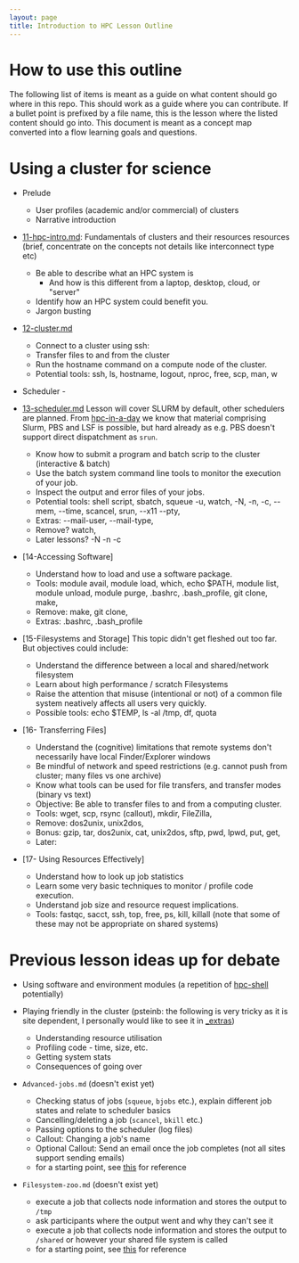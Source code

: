 ```yaml
---
layout: page
title: Introduction to HPC Lesson Outline
---
```


# How to use this outline

The following list of items is meant as a guide on what content should go where in this repo. This should work as a guide where you can contribute. If a bullet point is prefixed by a file name, this is the lesson where the listed content should go into. This document is meant as a concept map converted into a flow learning goals and questions.

# Using a cluster for science

* Prelude
    * User profiles (academic and/or commercial) of clusters
    * Narrative introduction

* [11-hpc-intro.md](_episodes/11-hpc-intro.md): Fundamentals of clusters and their resources resources (brief, concentrate on the concepts not details like interconnect type etc)
    * Be able to describe what an HPC system is
        * And how is this different from a laptop, desktop, cloud, or "server"
    * Identify how an HPC system could benefit you.
    * Jargon busting

* [12-cluster.md](https://github.com/hpc-carpentry/hpc-intro/tree/gh-pages/_episodes/12-cluster.md)
    * Connect to a cluster using ssh: 
    * Transfer files to and from the cluster
    * Run the hostname command on a compute node of the cluster.
    * Potential tools: ssh, ls, hostname, logout, nproc, free, scp, man, w
        
    

* Scheduler - 
  
* [13-scheduler.md](https://github.com/hpc-carpentry/hpc-intro/tree/gh-pages/_episodes/13-scheduler.md)
Lesson will cover SLURM by default, other schedulers are planned.  From [hpc-in-a-day](https://github.com/psteinb/hpc-in-a-day) we know that material comprising Slurm, PBS and LSF is possible, but hard already as e.g. PBS doesn't support direct dispatchment as `srun`.
    * Know how to submit a program and batch scrip to the cluster (interactive & batch)
    * Use the batch system command line tools to monitor the execution of your job.
    * Inspect the output and error files of your jobs.
    * Potential tools: shell script, sbatch, squeue -u, watch, -N, -n, -c, --mem, --time, scancel, srun, --x11 --pty, 
    * Extras: --mail-user, --mail-type, 
    * Remove? watch, 
    * Later lessons? -N -n -c
    
* [14-Accessing Software]
    * Understand how to load and use a software package.
    * Tools: module avail, module load, which, echo $PATH, module list, module unload, module purge, .bashrc, .bash_profile, git clone, make, 
    * Remove: make, git clone, 
    * Extras: .bashrc, .bash_profile

* [15-Filesystems and Storage]
This topic didn't get fleshed out too far. But objectives could include:
    * Understand the difference between a local and shared/network filesystem
    * Learn about high performance / scratch Filesystems
    * Raise the attention that misuse (intentional or not) of a common file system neatively affects all users very quickly.
    * Possible tools: echo $TEMP, ls -al /tmp, df, quota

* [16- Transferring Files]
    * Understand the (cognitive) limitations that remote systems don't necessarily have local Finder/Explorer windows
    * Be mindful of network and speed restrictions (e.g. cannot push from cluster; many files vs one archive)
    * Know what tools can be used for file transfers, and transfer modes (binary vs text)
    * Objective: Be able to transfer files to and from a computing cluster.
    * Tools: wget, scp, rsync (callout), mkdir, FileZilla, 
    * Remove: dos2unix, unix2dos,
    * Bonus: gzip, tar, dos2unix, cat, unix2dos, sftp, pwd, lpwd, put, get, 
    * Later:

* [17- Using Resources Effectively]
    * Understand how to look up job statistics
    * Learn some very basic techniques to monitor / profile code execution.
    * Understand job size and resource request implications.
    * Tools: fastqc, sacct, ssh, top, free, ps, kill, killall (note that some of these may not be appropriate on shared systems)

# Previous lesson ideas up for debate

* Using software and environment modules (a repetition of [hpc-shell](https://github.com/hpc-carpentry/hpc-shell) potentially)

* Playing friendly in the cluster (psteinb: the following is very tricky as it is site dependent, I personally would like to see it in [_extras](https://github.com/hpc-carpentry/hpc-intro/tree/gh-pages/_extras))
	* Understanding resource utilisation
	* Profiling code - time, size, etc.
	* Getting system stats
	* Consequences of going over
	

* `Advanced-jobs.md` (doesn't exist yet)
	* Checking status of jobs (`squeue`, `bjobs` etc.), explain different job states and relate to scheduler basics
	* Cancelling/deleting a job (`scancel`, `bkill` etc.)
	* Passing options to the scheduler (log files)
	* Callout: Changing a job's name
	* Optional Callout: Send an email once the job completes (not all sites support sending emails)
	* for a starting point, see [this](https://psteinb.github.io/hpc-in-a-day/02-02-advanced-job-scheduling/) for reference
        
        
* `Filesystem-zoo.md` (doesn't exist yet)
    * execute a job that collects node information and stores the output to `/tmp`
    * ask participants where the output went and why they can't see it
    * execute a job that collects node information and stores the output to `/shared` or however your shared file system is called
    * for a starting point, see [this](https://psteinb.github.io/hpc-in-a-day/02-03-shared-filesystem/) for reference

